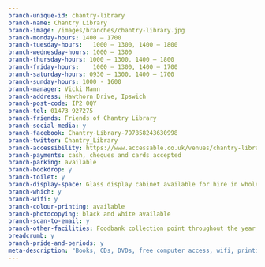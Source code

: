 ```yaml
---
branch-unique-id: chantry-library
branch-name: Chantry Library
branch-image: /images/branches/chantry-library.jpg
branch-monday-hours: 1400 – 1700
branch-tuesday-hours:	1000 – 1300, 1400 – 1800
branch-wednesday-hours: 1000 – 1300
branch-thursday-hours: 1000 – 1300, 1400 – 1800
branch-friday-hours: 	1000 – 1300, 1400 – 1700
branch-saturday-hours: 0930 – 1300, 1400 – 1700
branch-sunday-hours: 1000 - 1600
branch-manager: Vicki Mann
branch-address: Hawthorn Drive, Ipswich
branch-post-code: IP2 0QY
branch-tel: 01473 927275
branch-friends: Friends of Chantry Library
branch-social-media: y
branch-facebook: Chantry-Library-797858243630998
branch-twitter: Chantry_Library
branch-accessibility: https://www.accessable.co.uk/venues/chantry-library
branch-payments: cash, cheques and cards accepted
branch-parking: available
branch-bookdrop: y
branch-toilet: y
branch-display-space: Glass display cabinet available for hire in whole or part
branch-which: y
branch-wifi: y
branch-colour-printing: available
branch-photocopying: black and white available
branch-scan-to-email: y
branch-other-facilities: Foodbank collection point throughout the year
breadcrumb: y
branch-pride-and-periods: y
meta-description: "Books, CDs, DVDs, free computer access, wifi, printing, scanning, children's activities, Lego Club, older people's activities, health & wellbeing groups."
---
```

